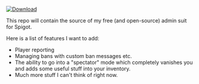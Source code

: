 [ ![Download](https://api.bintray.com/packages/thefreaklord/maven/Iridium/images/download.svg) ](https://bintray.com/thefreaklord/maven/Iridium/_latestVersion)

This repo will contain the source of my free (and open-source) admin suit for Spigot.

Here is a list of features I want to add:

* Player reporting
* Managing bans with custom ban messages etc.
* The ability to go into a "spectator" mode which completely vanishes you and adds some useful stuff into your inventory.
* Much more stuff I can't think of right now.
